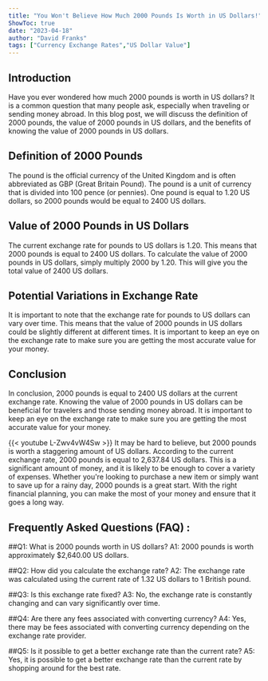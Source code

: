 ```yaml
---
title: "You Won't Believe How Much 2000 Pounds Is Worth in US Dollars!"
ShowToc: true 
date: "2023-04-18"
author: "David Franks" 
tags: ["Currency Exchange Rates","US Dollar Value"]
---
```

## Introduction

Have you ever wondered how much 2000 pounds is worth in US dollars? It is a common question that many people ask, especially when traveling or sending money abroad. In this blog post, we will discuss the definition of 2000 pounds, the value of 2000 pounds in US dollars, and the benefits of knowing the value of 2000 pounds in US dollars. 

## Definition of 2000 Pounds

The pound is the official currency of the United Kingdom and is often abbreviated as GBP (Great Britain Pound). The pound is a unit of currency that is divided into 100 pence (or pennies). One pound is equal to 1.20 US dollars, so 2000 pounds would be equal to 2400 US dollars. 

## Value of 2000 Pounds in US Dollars

The current exchange rate for pounds to US dollars is 1.20. This means that 2000 pounds is equal to 2400 US dollars. To calculate the value of 2000 pounds in US dollars, simply multiply 2000 by 1.20. This will give you the total value of 2400 US dollars. 

## Potential Variations in Exchange Rate

It is important to note that the exchange rate for pounds to US dollars can vary over time. This means that the value of 2000 pounds in US dollars could be slightly different at different times. It is important to keep an eye on the exchange rate to make sure you are getting the most accurate value for your money. 

## Conclusion

In conclusion, 2000 pounds is equal to 2400 US dollars at the current exchange rate. Knowing the value of 2000 pounds in US dollars can be beneficial for travelers and those sending money abroad. It is important to keep an eye on the exchange rate to make sure you are getting the most accurate value for your money.

{{< youtube L-Zwv4vW4Sw >}} 
It may be hard to believe, but 2000 pounds is worth a staggering amount of US dollars. According to the current exchange rate, 2000 pounds is equal to 2,637.84 US dollars. This is a significant amount of money, and it is likely to be enough to cover a variety of expenses. Whether you're looking to purchase a new item or simply want to save up for a rainy day, 2000 pounds is a great start. With the right financial planning, you can make the most of your money and ensure that it goes a long way.

## Frequently Asked Questions (FAQ) :
##Q1: What is 2000 pounds worth in US dollars?
A1: 2000 pounds is worth approximately $2,640.00 US dollars.

##Q2: How did you calculate the exchange rate?
A2: The exchange rate was calculated using the current rate of 1.32 US dollars to 1 British pound.

##Q3: Is this exchange rate fixed?
A3: No, the exchange rate is constantly changing and can vary significantly over time.

##Q4: Are there any fees associated with converting currency?
A4: Yes, there may be fees associated with converting currency depending on the exchange rate provider.

##Q5: Is it possible to get a better exchange rate than the current rate?
A5: Yes, it is possible to get a better exchange rate than the current rate by shopping around for the best rate.





